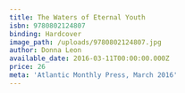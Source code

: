 ```yaml
---
title: The Waters of Eternal Youth
isbn: 9780802124807
binding: Hardcover
image_path: /uploads/9780802124807.jpg
author: Donna Leon
available_date: 2016-03-11T00:00:00.000Z
price: 26
meta: 'Atlantic Monthly Press, March 2016'
---
```



